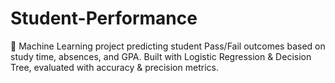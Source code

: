 # Student-Performance
🎯 Machine Learning project predicting student Pass/Fail outcomes based on study time, absences, and GPA. Built with Logistic Regression &amp; Decision Tree, evaluated with accuracy &amp; precision metrics.
